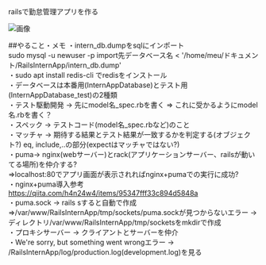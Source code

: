 railsで勤怠管理アプリを作る

![画像](https://imgur.com/a/mAwZ441)


##やること・メモ
・intern_db.dumpをsqlにインポート <br>
 sudo mysql -u newuser -p import先データベース名 < '/home/meu/ドキュメント/RailsInternApp/intern_db.dump' <br>
・sudo apt install redis-cli でredisをインストール<br>
・データベースは本番用(InternAppDatabase)とテスト用(InternAppDatabase_test)の2種類<br>
・テスト駆動開発 -> 先にmodel名_spec.rbを書く => これに受かるようにmodel名.rbを書く？<br>
・スペック -> テストコード(model名_spec.rbなど)のこと<br>
・マッチャ -> 期待する結果とテスト結果が一致するかを判定する(オブジェクト?)
eq, include,..の部分(expectはマッチャではない?) <br>
・puma-> nginx(webサーバー)とrack(アプリケーションサーバー、railsが動いてる場所)を仲介する?<br>
=>localhost:80でアプリ画面が表示されればnginx+pumaでの実行に成功?<br>
・nginx+puma導入参考 https://qiita.com/h4n24w4/items/95347fff33c894d5848a<br>
・puma.sock -> rails sすると自動で作成<br>
=>/var/www/RailsInternApp/tmp/sockets/puma.sockが見つからないエラー -> ディレクトリ/var/www/RailsInternApp/tmp/socketsをmkdirで作成<br>
・プロキシサーバー -> クライアントとサーバーを仲介<br>
・We're sorry, but something went wrongエラー -> /RailsInternApp/log/production.log(development.log)を見る<br>
